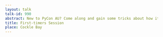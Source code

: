 ```yaml
---
layout: talk
talk-id: 990
abstract: New to PyCon AU? Come along and gain some tricks about how it's done
title: First-timers Session
place: Cockle Bay
---
```



